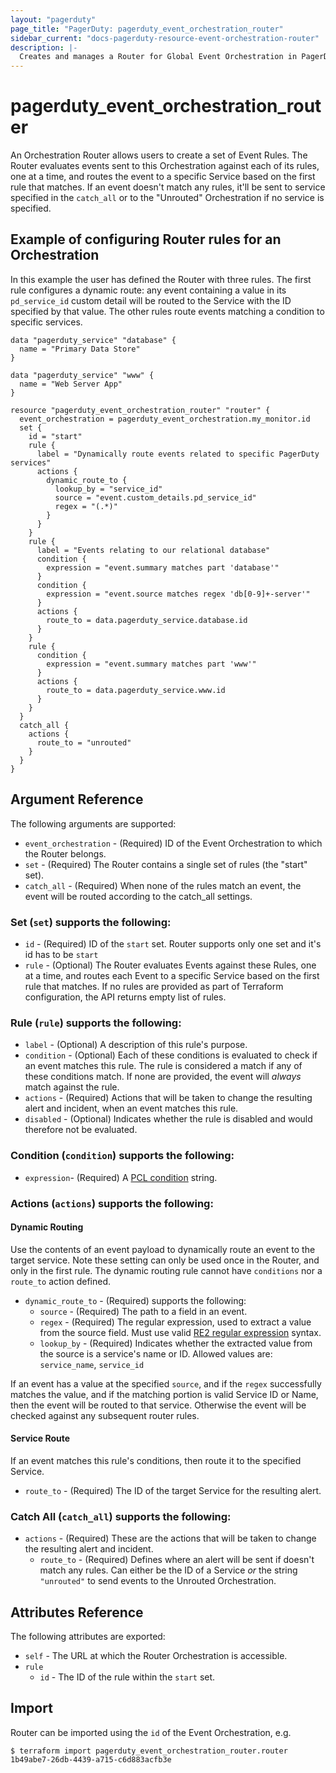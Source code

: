 ```yaml
---
layout: "pagerduty"
page_title: "PagerDuty: pagerduty_event_orchestration_router"
sidebar_current: "docs-pagerduty-resource-event-orchestration-router"
description: |-
  Creates and manages a Router for Global Event Orchestration in PagerDuty.
---
```


# pagerduty_event_orchestration_router

An Orchestration Router allows users to create a set of Event Rules. The Router evaluates events sent to this Orchestration against each of its rules, one at a time, and routes the event to a specific Service based on the first rule that matches. If an event doesn't match any rules, it'll be sent to service specified in the `catch_all` or to the "Unrouted" Orchestration if no service is specified.

## Example of configuring Router rules for an Orchestration

In this example the user has defined the Router with three rules. The first rule configures a dynamic route: any event containing a value in its `pd_service_id` custom detail will be routed to the Service with the ID specified by that value. The other rules route events matching a condition to specific services.

```hcl
data "pagerduty_service" "database" {
  name = "Primary Data Store"
}

data "pagerduty_service" "www" {
  name = "Web Server App"
}

resource "pagerduty_event_orchestration_router" "router" {
  event_orchestration = pagerduty_event_orchestration.my_monitor.id
  set {
    id = "start"
    rule {
      label = "Dynamically route events related to specific PagerDuty services"
      actions {
        dynamic_route_to {
          lookup_by = "service_id"
          source = "event.custom_details.pd_service_id"
          regex = "(.*)"
        }
      }
    }
    rule {
      label = "Events relating to our relational database"
      condition {
        expression = "event.summary matches part 'database'"
      }
      condition {
        expression = "event.source matches regex 'db[0-9]+-server'"
      }
      actions {
        route_to = data.pagerduty_service.database.id
      }
    }
    rule {
      condition {
        expression = "event.summary matches part 'www'"
      }
      actions {
        route_to = data.pagerduty_service.www.id
      }
    }
  }
  catch_all {
    actions {
      route_to = "unrouted"
    }
  }
}
```

## Argument Reference

The following arguments are supported:

* `event_orchestration` - (Required) ID of the Event Orchestration to which the Router belongs.
* `set` - (Required) The Router contains a single set of rules  (the "start" set).
* `catch_all` - (Required) When none of the rules match an event, the event will be routed according to the catch_all settings.

### Set (`set`) supports the following:
* `id` - (Required) ID of the `start` set. Router supports only one set and it's id has to be `start`
* `rule` - (Optional) The Router evaluates Events against these Rules, one at a time, and routes each Event to a specific Service based on the first rule that matches. If no rules are provided as part of Terraform configuration, the API returns empty list of rules.

### Rule (`rule`) supports the following:
* `label` - (Optional) A description of this rule's purpose.
* `condition` - (Optional) Each of these conditions is evaluated to check if an event matches this rule. The rule is considered a match if any of these conditions match. If none are provided, the event will _always_ match against the rule.
* `actions` - (Required) Actions that will be taken to change the resulting alert and incident, when an event matches this rule.
* `disabled` - (Optional) Indicates whether the rule is disabled and would therefore not be evaluated.

### Condition (`condition`) supports the following:
* `expression`- (Required) A [PCL condition](https://developer.pagerduty.com/docs/ZG9jOjM1NTE0MDc0-pcl-overview) string.

### Actions (`actions`) supports the following:

#### Dynamic Routing

Use the contents of an event payload to dynamically route an event to the target service. Note these setting can only be used once in the Router, and only in the first rule. The dynamic routing rule cannot have `conditions` nor a `route_to` action defined.

* `dynamic_route_to` - (Required) supports the following:
    * `source` - (Required) The path to a field in an event.
    * `regex` - (Required) The regular expression, used to extract a value from the source field. Must use valid [RE2 regular expression](https://github.com/google/re2/wiki/Syntax) syntax.
    * `lookup_by` - (Required) Indicates whether the extracted value from the source is a service's name or ID. Allowed values are: `service_name`, `service_id`

If an event has a value at the specified `source`, and if the `regex` successfully matches the value, and if the matching portion is valid Service ID or Name, then the event will be routed to that service. Otherwise the event will be checked against any subsequent router rules.

#### Service Route

If an event matches this rule's conditions, then route it to the specified Service.

* `route_to` - (Required) The ID of the target Service for the resulting alert.

### Catch All (`catch_all`) supports the following:
* `actions` - (Required) These are the actions that will be taken to change the resulting alert and incident.
  * `route_to` - (Required) Defines where an alert will be sent if doesn't match any rules. Can either be the ID of a Service _or_ the string `"unrouted"` to send events to the Unrouted Orchestration.

## Attributes Reference

The following attributes are exported:
* `self` - The URL at which the Router Orchestration is accessible.
* `rule`
  * `id` - The ID of the rule within the `start` set.

## Import

Router can be imported using the `id` of the Event Orchestration, e.g.

```
$ terraform import pagerduty_event_orchestration_router.router 1b49abe7-26db-4439-a715-c6d883acfb3e
```
